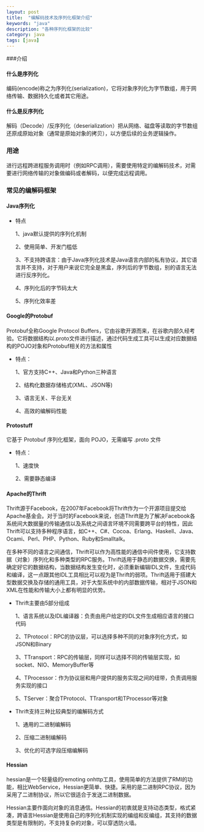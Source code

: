 ```yaml
---
layout: post
title:  "编解码技术及序列化框架介绍"
keywords: "java"
description: "各种序列化框架的比较"
category: java 
tags: [java]
---
```


###介绍
#### 什么是序列化
  编码(encode)称之为序列化(serialization)，它将对象序列化为字节数组，用于网络传输、数据持久化或者其它用途。
  
#### 什么是反序列化
  解码（Decode）/反序列化（deserialization）把从网络、磁盘等读取的字节数组还原成原始对象（通常是原始对象的拷贝），以方便后续的业务逻辑操作。
### 用途
进行远程跨进程服务调用时（例如RPC调用），需要使用特定的编解码技术，对需要进行网络传输的对象做编码或者解码，以便完成远程调用。
### 常见的编解码框架
#### Java序列化
*  特点

   1、java默认提供的序列化机制
   
   2、使用简单、开发门槛低
   
   3、不支持跨语言：由于Java序列化技术是Java语言内部的私有协议，其它语言并不支持，对于用户来说它完全是黑盒，序列后的字节数组，别的语言无法进行反序列化。
   
   4、序列化后的字节码太大
   
   5、序列化效率差
 
#### Google的Protobuf
Protobuf全称Google Protocol Buffers，它由谷歌开源而来，在谷歌内部久经考验。它将数据结构以.proto文件进行描述，通过代码生成工具可以生成对应数据结构的POJO对象和Protobuf相关的方法和属性

* 特点：

  1、官方支持C++、Java和Python三种语言
  
  2、结构化数据存储格式(XML、JSON等)
  
  3、语言无关、平台无关
  
  4、高效的编解码性能
  
#### Protostuff
它基于 Protobuf 序列化框架，面向 POJO，无需编写 .proto 文件

* 特点：

   1、速度快
   
   2、需要静态编译
   
#### Apache的Thrift

Thrift源于Facebook，在2007年Facebook将Thrift作为一个开源项目提交给Apache基金会。对于当时的Facebook来说，创造Thrift是为了解决Facebook各系统间大数据量的传输通信以及系统之间语言环境不同需要跨平台的特性，因此Thrift可以支持多种程序语言，如C++、C#、Cocoa、Erlang、Haskell、Java、Ocami、Perl、PHP、Python、Ruby和Smalltalk。

在多种不同的语言之间通信，Thrift可以作为高性能的通信中间件使用，它支持数据（对象）序列化和多种类型的RPC服务。Thrift适用于静态的数据交换，需要先确定好它的数据结构，当数据结构发生变化时，必须重新编辑IDL文件，生成代码和编译，这一点跟其他IDL工具相比可以视为是Thrift的弱项。Thrift适用于搭建大型数据交换及存储的通用工具，对于大型系统中的内部数据传输，相对于JSON和XML在性能和传输大小上都有明显的优势。

 * Thrift主要由5部分组成
 
   1、语言系统以及IDL编译器：负责由用户给定的IDL文件生成相应语言的接口代码
   
   2、TProtocol：RPC的协议层，可以选择多种不同的对象序列化方式，如JSON和Binary
   
   3、TTransport：RPC的传输层，同样可以选择不同的传输层实现，如socket、NIO、MemoryBuffer等
   
   4、TProcessor：作为协议层和用户提供的服务实现之间的纽带，负责调用服务实现的接口
   
   5、TServer：聚合TProtocol、TTransport和TProcessor等对象
   
 * Thrift支持三种比较典型的编解码方式
 
   1、通用的二进制编解码
   
   2、压缩二进制编解码
   
   3、优化的可选字段压缩编解码
#### Hessian
   hessian是一个轻量级的remoting onhttp工具，使用简单的方法提供了RMI的功能，相比WebService，Hessian更简单、快捷。采用的是二进制RPC协议，因为采用了二进制协议，所以它很适合于发送二进制数据。
   
   Hessian主要作面向对象的消息通信。Hessian的初衷就是支持动态类型，格式紧凑，跨语言Hessian是使用自己的序列化机制实现的编组和反编组，其支持的数据类型是有限制的，不支持复杂的对象，可以穿透防火墙。
   
   